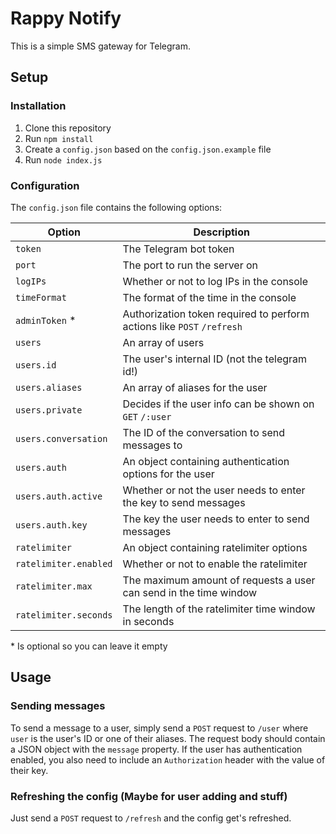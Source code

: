 # Rappy Notify
This is a simple SMS gateway for Telegram.

## Setup

### Installation

1. Clone this repository
2. Run `npm install`
3. Create a `config.json` based on the `config.json.example` file
4. Run `node index.js`

### Configuration

The `config.json` file contains the following options:

| Option | Description |
| --- | --- |
| `token` | The Telegram bot token |
| `port` | The port to run the server on |
| `logIPs` | Whether or not to log IPs in the console |
| `timeFormat` | The format of the time in the console |
| `adminToken` * | Authorization token required to perform actions like `POST` `/refresh` |
| `users` | An array of users |
| `users.id` | The user's internal ID (not the telegram id!) |
| `users.aliases` | An array of aliases for the user |
| `users.private` | Decides if the user info can be shown on `GET` `/:user` |
| `users.conversation` | The ID of the conversation to send messages to |
| `users.auth` | An object containing authentication options for the user |
| `users.auth.active` | Whether or not the user needs to enter the key to send messages |
| `users.auth.key` | The key the user needs to enter to send messages |
| `ratelimiter` | An object containing ratelimiter options |
| `ratelimiter.enabled` | Whether or not to enable the ratelimiter |
| `ratelimiter.max` | The maximum amount of requests a user can send in the time window |
| `ratelimiter.seconds` | The length of the ratelimiter time window in seconds |

\* Is optional so you can leave it empty 
## Usage

### Sending messages
To send a message to a user, simply send a `POST` request to `/user` where `user` is the user's ID or one of their aliases. The request body should contain a JSON object with the `message` property. If the user has authentication enabled, you also need to include an `Authorization` header with the value of their key.

### Refreshing the config (Maybe for user adding and stuff)
Just send a `POST` request to `/refresh` and the config get's refreshed.